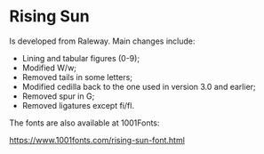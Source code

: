 # Rising Sun

Is developed from Raleway. Main changes include:
- Lining and tabular figures (0-9);
- Modified W/w;
- Removed tails in some letters;
- Modified cedilla back to the one used in version 3.0 and earlier;
- Removed spur in G;
- Removed ligatures except fi/fl.

The fonts are also available at 1001Fonts:

https://www.1001fonts.com/rising-sun-font.html